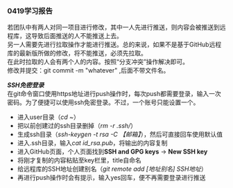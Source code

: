 ### 0419学习报告 

若团队中有两人对同一项目进行修改，其中一人先进行推送，则内容会被推送到远程库，这导致后面推送的人不能推送上去。  
另一人需要先进行拉取操作才能进行推送。总的来说，如果不是基于GitHub远程库的最新版所做的修改，将不能推送，必须先拉取。    
在此时拉取的人会有两个人的内容。按照“分支冲突”操作解决即可。    
修改并提交：git commit -m "whatever" ,后面不带文件名。 

***SSH免密登录***  
在git命令窗口使用https地址进行push操作时，每次push都需要登录，输入一次密码。为了便捷可以使用ssh免密登录。不过，一个账号只能设置一个。  
+ 进入user目录（*cd ~*）  
+ 把以前创建过的ssh目录删掉（*rm -r .ssh/*）  
+ 生成ssh目录（*ssh-keygen -t rsa -C 【邮箱】*），然后可直接回车使用默认值  
+ 进入.ssh目录，输入*cat id_rsa.pub*，将输出的内容复制  
+ 进入GitHub页面，个人页面找到**SSH and GPG keys** → **New SSH key**  
+ 将刚才复制的内容粘贴至key栏里，title自命名  
+ 给远程库的SSH地址创建别名（*git remote add [地址别名] SSH地址*）  
+ 再进行push操作时会有提示，输入yes回车，便不再需要登录进行推送  
 
 
